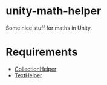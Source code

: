 # unity-math-helper
Some nice stuff for maths in Unity.

# Requirements
* [CollectionHelper](https://github.com/llyme-unity-library/unity-collection-helper)
* [TextHelper](https://github.com/llyme-unity-library/unity-text-helper)
